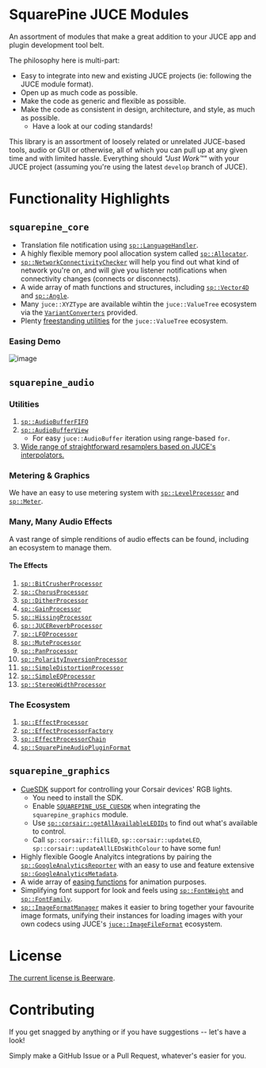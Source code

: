 # SquarePine JUCE Modules

An assortment of modules that make a great addition to your JUCE app and plugin development tool belt.

The philosophy here is multi-part:

* Easy to integrate into new and existing JUCE projects (ie: following the JUCE module format).
* Open up as much code as possible.
* Make the code as generic and flexible as possible.
* Make the code as consistent in design, architecture, and style, as much as possible.
  * Have a look at our coding standards!

This library is an assortment of loosely related or unrelated JUCE-based tools, audio or GUI or otherwise, all of which you can pull up at any given time and with limited hassle. Everything should _"Just Work™"_ with your JUCE project (assuming you're using the latest `develop` branch of JUCE).

# Functionality Highlights

## `squarepine_core`

* Translation file notification using [`sp::LanguageHandler`](https://github.com/SquarePine/squarepine_core/blob/main/modules/squarepine_core/text/LanguageHandler.h#L164).
* A highly flexible memory pool allocation system called [`sp::Allocator`](https://github.com/SquarePine/squarepine_core/blob/main/modules/squarepine_core/memory/Allocator.h).
* [`sp::NetworkConnectivityChecker`](https://github.com/SquarePine/squarepine_core/blob/main/modules/squarepine_core/networking/NetworkConnectivityChecker.h) will help you find out what kind of network you're on, and will give you listener notifications when connectivity changes (connects or disconnects).
* A wide array of math functions and structures, including [`sp::Vector4D`](https://github.com/SquarePine/squarepine_core/blob/main/modules/squarepine_core/maths/Vector4D.h) and [`sp::Angle`](https://github.com/SquarePine/squarepine_core/blob/main/modules/squarepine_core/maths/Angle.h).
* Many `juce::XYZType` are available wihtin the `juce::ValueTree` ecosystem via the [`VariantConverters`](https://github.com/SquarePine/squarepine_core/blob/main/modules/squarepine_core/valuetree/VariantConverters.h) provided.
* Plenty [freestanding utilities](https://github.com/SquarePine/squarepine_core/blob/main/modules/squarepine_core/valuetree/ValueTreeHelpers.h) for the `juce::ValueTree` ecosystem.

### Easing Demo

![image](https://user-images.githubusercontent.com/1908886/174856790-680f1e3f-2c82-470d-a107-a590e6646c54.png)

## `squarepine_audio`

### Utilities

1. [`sp::AudioBufferFIFO`](https://github.com/SquarePine/squarepine_core/blob/main/modules/squarepine_audio/core/AudioBufferFIFO.h)
2. [`sp::AudioBufferView`](https://github.com/SquarePine/squarepine_core/blob/main/modules/squarepine_audio/core/AudioBufferView.h)
     * For easy `juce::AudioBuffer` iteration using range-based `for`.
3. [Wide range of straightforward resamplers based on JUCE's interpolators.](https://github.com/SquarePine/squarepine_core/blob/main/modules/squarepine_audio/resamplers/Resampler.h)

### Metering & Graphics

We have an easy to use metering system with [`sp::LevelProcessor`](https://github.com/SquarePine/squarepine_core/blob/main/modules/squarepine_audio/effects/LevelsProcessor.h) and [`sp::Meter`](https://github.com/SquarePine/squarepine_core/blob/main/modules/squarepine_audio/graphics/Meter.h).

### Many, Many Audio Effects

A vast range of simple renditions of audio effects can be found, including an ecosystem to manage them.

#### The Effects

1. [`sp::BitCrusherProcessor`](https://github.com/SquarePine/squarepine_core/blob/main/modules/squarepine_audio/effects/BitCrusherProcessor.h)
2. [`sp::ChorusProcessor`](https://github.com/SquarePine/squarepine_core/blob/main/modules/squarepine_audio/effects/ChorusProcessor.h)
3. [`sp::DitherProcessor`](https://github.com/SquarePine/squarepine_core/blob/main/modules/squarepine_audio/effects/DitherProcessor.h)
4. [`sp::GainProcessor`](https://github.com/SquarePine/squarepine_core/blob/main/modules/squarepine_audio/effects/GainProcessor.h)
5. [`sp::HissingProcessor`](https://github.com/SquarePine/squarepine_core/blob/main/modules/squarepine_audio/effects/HissingProcessor.h)
6. [`sp::JUCEReverbProcessor`](https://github.com/SquarePine/squarepine_core/blob/main/modules/squarepine_audio/effects/JUCEReverbProcessor.h)
7. [`sp::LFOProcessor`](https://github.com/SquarePine/squarepine_core/blob/main/modules/squarepine_audio/effects/LFOProcessor.h)
8. [`sp::MuteProcessor`](https://github.com/SquarePine/squarepine_core/blob/main/modules/squarepine_audio/effects/MuteProcessor.h)
9. [`sp::PanProcessor`](https://github.com/SquarePine/squarepine_core/blob/main/modules/squarepine_audio/effects/PanProcessor.h)
10. [`sp::PolarityInversionProcessor`](https://github.com/SquarePine/squarepine_core/blob/main/modules/squarepine_audio/effects/PolarityInversionProcessor.h)
11. [`sp::SimpleDistortionProcessor`](https://github.com/SquarePine/squarepine_core/blob/main/modules/squarepine_audio/effects/SimpleDistortionProcessor.h)
12. [`sp::SimpleEQProcessor`](https://github.com/SquarePine/squarepine_core/blob/main/modules/squarepine_audio/effects/SimpleEQProcessor.h)
13. [`sp::StereoWidthProcessor`](https://github.com/SquarePine/squarepine_core/blob/main/modules/squarepine_audio/effects/StereoWidthProcessor.h)

### The Ecosystem

1. [`sp::EffectProcessor`](https://github.com/SquarePine/squarepine_core/blob/main/modules/squarepine_audio/core/EffectProcessor.h)
2. [`sp::EffectProcessorFactory`](https://github.com/SquarePine/squarepine_core/blob/main/modules/squarepine_audio/core/EffectProcessorFactory.h)
3. [`sp::EffectProcessorChain`](https://github.com/SquarePine/squarepine_core/blob/main/modules/squarepine_audio/core/EffectProcessorChain.h)
4. [`sp::SquarePineAudioPluginFormat`](https://github.com/SquarePine/squarepine_core/blob/main/modules/squarepine_audio/core/SquarePineAudioPluginFormat.h)

## `squarepine_graphics`

* [CueSDK](https://github.com/CorsairOfficial/cue-sdk) support for controlling your Corsair devices' RGB lights.
  * You need to install the SDK.
  * Enable [`SQUAREPINE_USE_CUESDK`](https://github.com/SquarePine/squarepine_core/blob/main/modules/squarepine_graphics/squarepine_graphics.h#L33-L42) when integrating the `squarepine_graphics` module.
  * Use [`sp::corsair::getAllAvailableLEDIDs`](https://github.com/SquarePine/squarepine_core/edit/main/modules/squarepine_graphics/linkers/CueSDKIncluder.h) to find out what's available to control.
  * Call `sp::corsair::fillLED`, `sp::corsair::updateLED`, `sp::corsair::updateAllLEDsWithColour` to have some fun!
* Highly flexible Google Analyitcs integrations by pairing the [`sp::GoogleAnalyticsReporter`](https://github.com/SquarePine/squarepine_core/blob/main/modules/squarepine_core/networking/GoogleAnalyticsReporter.h#L280-L384) with an easy to use and feature extensive [`sp::GoogleAnalyticsMetadata`](https://github.com/SquarePine/squarepine_core/blob/main/modules/squarepine_core/networking/GoogleAnalyticsReporter.h#L3-L277).
* A wide array of [easing functions](https://github.com/SquarePine/squarepine_core/blob/main/modules/squarepine_core/maths/Easing.h) for animation purposes.
* Simplifying font support for look and feels using [`sp::FontWeight`](https://github.com/SquarePine/squarepine_core/blob/main/modules/squarepine_graphics/utilities/Fonts.h#L5) and [`sp::FontFamily`](https://github.com/SquarePine/squarepine_core/blob/main/modules/squarepine_graphics/utilities/Fonts.h#L34).
* [`sp::ImageFormatManager`](https://github.com/SquarePine/squarepine_core/blob/main/modules/squarepine_graphics/images/ImageFormatManager.h) makes it easier to bring together your favourite image formats, unifying their instances for loading images with your own codecs using JUCE's [`juce::ImageFileFormat`](https://github.com/juce-framework/JUCE/blob/develop/modules/juce_graphics/images/juce_ImageFileFormat.h) ecosystem.

# License

[The current license is Beerware](https://github.com/SquarePine/squarepine_core/blob/main/LICENSE.md).

# Contributing

If you get snagged by anything or if you have suggestions -- let's have a look!

Simply make a GitHub Issue or a Pull Request, whatever's easier for you.
